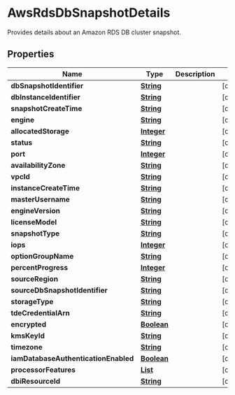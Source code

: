 

# AwsRdsDbSnapshotDetails

Provides details about an Amazon RDS DB cluster snapshot.

## Properties

| Name | Type | Description | Notes |
|------------ | ------------- | ------------- | -------------|
|**dbSnapshotIdentifier** | [**String**](String.md) |  |  [optional] |
|**dbInstanceIdentifier** | [**String**](String.md) |  |  [optional] |
|**snapshotCreateTime** | [**String**](String.md) |  |  [optional] |
|**engine** | [**String**](String.md) |  |  [optional] |
|**allocatedStorage** | [**Integer**](Integer.md) |  |  [optional] |
|**status** | [**String**](String.md) |  |  [optional] |
|**port** | [**Integer**](Integer.md) |  |  [optional] |
|**availabilityZone** | [**String**](String.md) |  |  [optional] |
|**vpcId** | [**String**](String.md) |  |  [optional] |
|**instanceCreateTime** | [**String**](String.md) |  |  [optional] |
|**masterUsername** | [**String**](String.md) |  |  [optional] |
|**engineVersion** | [**String**](String.md) |  |  [optional] |
|**licenseModel** | [**String**](String.md) |  |  [optional] |
|**snapshotType** | [**String**](String.md) |  |  [optional] |
|**iops** | [**Integer**](Integer.md) |  |  [optional] |
|**optionGroupName** | [**String**](String.md) |  |  [optional] |
|**percentProgress** | [**Integer**](Integer.md) |  |  [optional] |
|**sourceRegion** | [**String**](String.md) |  |  [optional] |
|**sourceDbSnapshotIdentifier** | [**String**](String.md) |  |  [optional] |
|**storageType** | [**String**](String.md) |  |  [optional] |
|**tdeCredentialArn** | [**String**](String.md) |  |  [optional] |
|**encrypted** | [**Boolean**](Boolean.md) |  |  [optional] |
|**kmsKeyId** | [**String**](String.md) |  |  [optional] |
|**timezone** | [**String**](String.md) |  |  [optional] |
|**iamDatabaseAuthenticationEnabled** | [**Boolean**](Boolean.md) |  |  [optional] |
|**processorFeatures** | [**List**](List.md) |  |  [optional] |
|**dbiResourceId** | [**String**](String.md) |  |  [optional] |



